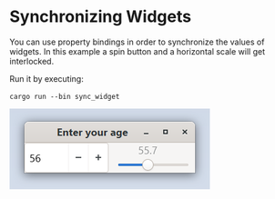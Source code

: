 # Synchronizing Widgets

You can use property bindings in order to synchronize the values of widgets. In this example a
spin button and a horizontal scale will get interlocked.

Run it by executing:

```console
cargo run --bin sync_widget
```

![screenshot](screenshot.png)